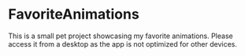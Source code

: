 # FavoriteAnimations

This is a small pet project showcasing my favorite animations. Please access it from a desktop as the app is not optimized for other devices.